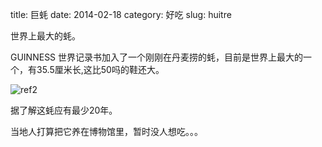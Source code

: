 title: 巨蚝
date: 2014-02-18
category: 好吃
slug: huitre

世界上最大的蚝。

GUINNESS 世界记录书加入了一个刚刚在丹麦捞的蚝，目前是世界上最大的一个，有35.5厘米长,这比50吗的鞋还大。

![ref2][ref2]

据了解这蚝应有最少20年。

当地人打算把它养在博物馆里，暂时没人想吃。。。

[ref2]: http://cphpost.dk/image/crop/25727/673/450.jpg

[ref6]: http://cphpost.dk/image/crop/25733/110/83.jpg

[ref10]: http://cphpost.dk/image/crop/25729/110/83.jpg

[ref14]: http://cphpost.dk/image/crop/25726/110/83.jpg

[ref18]: http://cphpost.dk/image/crop/25737/360/211.jpg

